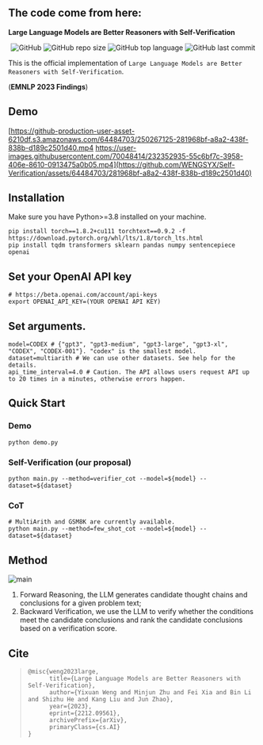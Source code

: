 ## The code come from here: 
**Large Language Models are Better Reasoners with Self-Verification**
<p align="center">
    <img alt="GitHub" src="https://img.shields.io/github/license/WENGSYX/Self-Verification.svg?color=blue&style=flat-square">
    <img alt="GitHub repo size" src="https://img.shields.io/github/repo-size/WENGSYX/Self-Verification">
    <img alt="GitHub top language" src="https://img.shields.io/github/languages/top/WENGSYX/Self-Verification">
    <img alt="GitHub last commit" src="https://img.shields.io/github/last-commit/WENGSYX/Self-Verification">
</p>

This is the official implementation of `Large Language Models are Better Reasoners with Self-Verification`.

(**EMNLP 2023 Findings**)

## Demo

[https://github-production-user-asset-6210df.s3.amazonaws.com/64484703/250267125-281968bf-a8a2-438f-838b-d189c2501d40.mp4
https://user-images.githubusercontent.com/70048414/232352935-55c6bf7c-3958-406e-8610-0913475a0b05.mp4](https://github.com/WENGSYX/Self-Verification/assets/64484703/281968bf-a8a2-438f-838b-d189c2501d40)

## Installation
Make sure you have Python>=3.8 installed on your machine.
```
pip install torch==1.8.2+cu111 torchtext==0.9.2 -f https://download.pytorch.org/whl/lts/1.8/torch_lts.html
pip install tqdm transformers sklearn pandas numpy sentencepiece openai
```

## Set your OpenAI API key
```
# https://beta.openai.com/account/api-keys
export OPENAI_API_KEY=(YOUR OPENAI API KEY)
```

## Set arguments.
```
model=CODEX # {"gpt3", "gpt3-medium", "gpt3-large", "gpt3-xl", "CODEX", "CODEX-001"}. "codex" is the smallest model.
dataset=multiarith # We can use other datasets. See help for the details.
api_time_interval=4.0 # Caution. The API allows users request API up to 20 times in a minutes, otherwise errors happen.
```

## Quick Start

### Demo
```
python demo.py
```

### Self-Verification (our proposal)
```
python main.py --method=verifier_cot --model=${model} --dataset=${dataset}
```

### CoT
```
# MultiArith and GSM8K are currently available.
python main.py --method=few_shot_cot --model=${model} --dataset=${dataset}
```



## Method

![main](./img/method.png)

1. Forward Reasoning, the LLM generates candidate thought chains and conclusions for a given problem text; 
2. Backward Verification, we use the LLM to verify whether the conditions meet the candidate conclusions and rank the candidate conclusions based on a verification score.



## Cite

> ```
> @misc{weng2023large,
>       title={Large Language Models are Better Reasoners with Self-Verification}, 
>       author={Yixuan Weng and Minjun Zhu and Fei Xia and Bin Li and Shizhu He and Kang Liu and Jun Zhao},
>       year={2023},
>       eprint={2212.09561},
>       archivePrefix={arXiv},
>       primaryClass={cs.AI}
> }
> ```
